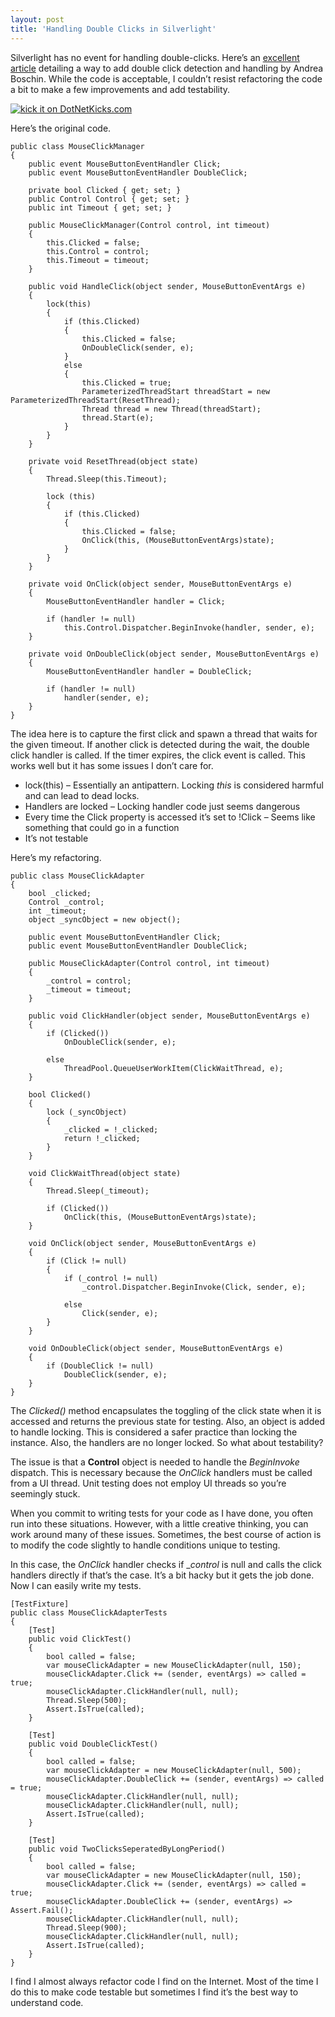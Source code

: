 ```yaml
---
layout: post
title: 'Handling Double Clicks in Silverlight'
---
```

Silverlight has no event for handling double-clicks. Here’s an [excellent article](http://weblogs.asp.net/aboschin/archive/2008/03/17/silverlight-2-0-a-double-click-manager.aspx) detailing a way to add double click detection and handling by Andrea Boschin. While the code is acceptable, I couldn’t resist refactoring the code a bit to make a few improvements and add testability.

[![kick it on DotNetKicks.com](http://www.dotnetkicks.com/Services/Images/KickItImageGenerator.ashx?url=http%3a%2f%2fblueonionsoftware.com%2fblog.aspx%3fp%3da9f50eb2-4c32-4be5-a71d-3fc75a785787)](http://www.dotnetkicks.com/kick/?url=http%3a%2f%2fblueonionsoftware.com%2fblog.aspx%3fp%3da9f50eb2-4c32-4be5-a71d-3fc75a785787)

Here’s the original code.
    
    public class MouseClickManager
    {
        public event MouseButtonEventHandler Click;
        public event MouseButtonEventHandler DoubleClick;
    
        private bool Clicked { get; set; }
        public Control Control { get; set; }
        public int Timeout { get; set; }
    
        public MouseClickManager(Control control, int timeout)
        {
            this.Clicked = false;
            this.Control = control;
            this.Timeout = timeout;
        }
    
        public void HandleClick(object sender, MouseButtonEventArgs e)
        {
            lock(this)
            {
                if (this.Clicked)
                {
                    this.Clicked = false;
                    OnDoubleClick(sender, e);
                }
                else
                {
                    this.Clicked = true;
                    ParameterizedThreadStart threadStart = new ParameterizedThreadStart(ResetThread);
                    Thread thread = new Thread(threadStart);
                    thread.Start(e);
                }
            }
        }
    
        private void ResetThread(object state)
        {
            Thread.Sleep(this.Timeout);
    
            lock (this)
            {
                if (this.Clicked)
                {
                    this.Clicked = false;
                    OnClick(this, (MouseButtonEventArgs)state);
                }
            }
        }
    
        private void OnClick(object sender, MouseButtonEventArgs e)
        {
            MouseButtonEventHandler handler = Click;
    
            if (handler != null)
                this.Control.Dispatcher.BeginInvoke(handler, sender, e);
        }
    
        private void OnDoubleClick(object sender, MouseButtonEventArgs e)
        {
            MouseButtonEventHandler handler = DoubleClick;
    
            if (handler != null)
                handler(sender, e);
        }
    }

The idea here is to capture the first click and spawn a thread that waits for the given timeout. If another click is detected during the wait, the double click handler is called. If the timer expires, the click event is called. This works well but it has some issues I don’t care for.

  * lock(this) – Essentially an antipattern. Locking _this_ is considered harmful and can lead to dead locks. 
  * Handlers are locked – Locking handler code just seems dangerous 
  * Every time the Click property is accessed it’s set to !Click – Seems like something that could go in a function 
  * It’s not testable 

Here’s my refactoring.
    
    public class MouseClickAdapter
    {
        bool _clicked;
        Control _control;
        int _timeout;
        object _syncObject = new object();
    
        public event MouseButtonEventHandler Click;
        public event MouseButtonEventHandler DoubleClick;
    
        public MouseClickAdapter(Control control, int timeout)
        {
            _control = control;
            _timeout = timeout;
        }
    
        public void ClickHandler(object sender, MouseButtonEventArgs e)
        {
            if (Clicked())
                OnDoubleClick(sender, e);
    
            else
                ThreadPool.QueueUserWorkItem(ClickWaitThread, e);
        }
    
        bool Clicked()
        {
            lock (_syncObject)
            {
                _clicked = !_clicked;
                return !_clicked;
            }
        }
    
        void ClickWaitThread(object state)
        {
            Thread.Sleep(_timeout);
    
            if (Clicked())
                OnClick(this, (MouseButtonEventArgs)state);
        }
    
        void OnClick(object sender, MouseButtonEventArgs e)
        {
            if (Click != null)
            {
                if (_control != null)
                    _control.Dispatcher.BeginInvoke(Click, sender, e);
    
                else
                    Click(sender, e);
            }
        }
    
        void OnDoubleClick(object sender, MouseButtonEventArgs e)
        {
            if (DoubleClick != null)
                DoubleClick(sender, e);
        }
    }

The _Clicked()_ method encapsulates the toggling of the click state when it is accessed and returns the previous state for testing. Also, an object is added to handle locking. This is considered a safer practice than locking the instance. Also, the handlers are no longer locked. So what about testability?

The issue is that a **Control** object is needed to handle the _BeginInvoke_ dispatch. This is necessary because the _OnClick_ handlers must be called from a UI thread. Unit testing does not employ UI threads so you’re seemingly stuck.

When you commit to writing tests for your code as I have done, you often run into these situations. However, with a little creative thinking, you can work around many of these issues. Sometimes, the best course of action is to modify the code slightly to handle conditions unique to testing.

In this case, the _OnClick_ handler checks if __control_ is null and calls the click handlers directly if that’s the case. It’s a bit hacky but it gets the job done. Now I can easily write my tests.
    
    [TestFixture]
    public class MouseClickAdapterTests
    {
        [Test]
        public void ClickTest()
        {
            bool called = false;
            var mouseClickAdapter = new MouseClickAdapter(null, 150);
            mouseClickAdapter.Click += (sender, eventArgs) => called = true;
            mouseClickAdapter.ClickHandler(null, null);
            Thread.Sleep(500);
            Assert.IsTrue(called);
        }
    
        [Test]
        public void DoubleClickTest()
        {
            bool called = false;
            var mouseClickAdapter = new MouseClickAdapter(null, 500);
            mouseClickAdapter.DoubleClick += (sender, eventArgs) => called = true;
            mouseClickAdapter.ClickHandler(null, null);
            mouseClickAdapter.ClickHandler(null, null);
            Assert.IsTrue(called);
        }
    
        [Test]
        public void TwoClicksSeperatedByLongPeriod()
        {
            bool called = false;
            var mouseClickAdapter = new MouseClickAdapter(null, 150);
            mouseClickAdapter.Click += (sender, eventArgs) => called = true;
            mouseClickAdapter.DoubleClick += (sender, eventArgs) => Assert.Fail();
            mouseClickAdapter.ClickHandler(null, null);
            Thread.Sleep(900);
            mouseClickAdapter.ClickHandler(null, null);
            Assert.IsTrue(called);
        }
    }

I find I almost always refactor code I find on the Internet. Most of the time I do this to make code testable but sometimes I find it’s the best way to understand code.
